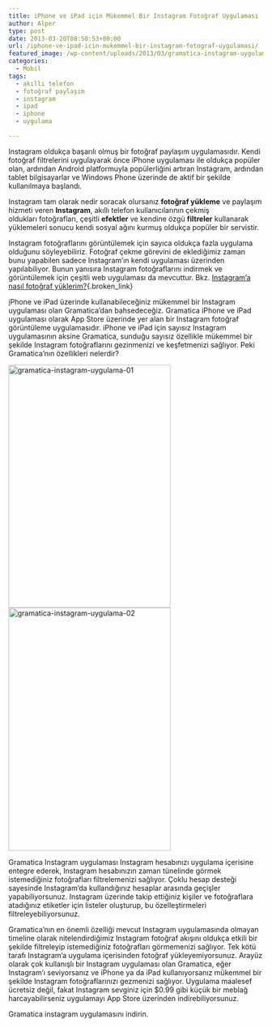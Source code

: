 ```yaml
---
title: iPhone ve iPad için Mükemmel Bir Instagram Fotoğraf Uygulaması
author: Alper
type: post
date: 2013-03-20T08:50:53+00:00
url: /iphone-ve-ipad-icin-mukemmel-bir-instagram-fotograf-uygulamasi/
featured_image: /wp-content/uploads/2013/03/gramatica-instagram-uygulama-100x100.png
categories:
  - Mobil
tags:
  - akıllı telefon
  - fotoğraf paylaşım
  - instagram
  - ipad
  - iphone
  - uygulama

---
```

Instagram oldukça başarılı olmuş bir fotoğraf paylaşım uygulamasıdır. Kendi fotoğraf filtrelerini uygulayarak önce iPhone uygulaması ile oldukça popüler olan, ardından Android platformuyla popülerliğini artıran Instagram, ardından tablet bilgisayarlar ve Windows Phone üzerinde de aktif bir şekilde kullanılmaya başlandı.

Instagram tam olarak nedir soracak olursanız **fotoğraf yükleme** ve paylaşım hizmeti veren **Instagram**, akıllı telefon kullanıcılarının çekmiş oldukları fotoğrafları, çeşitli **efektler** ve kendine özgü **filtreler** kullanarak yüklemeleri sonucu kendi sosyal ağını kurmuş oldukça popüler bir servistir.

Instagram fotoğraflarını görüntülemek için sayıca oldukça fazla uygulama olduğunu söyleyebiliriz. Fotoğraf çekme görevini de eklediğimiz zaman bunu yapabilen sadece Instagram&#8217;ın kendi uygulaması üzerinden yapılabiliyor. Bunun yanısıra Instagram fotoğraflarını indirmek ve görüntülemek için çeşitli web uygulaması da mevcuttur. Bkz. [Instagram&#8217;a nasıl fotoğraf yüklerim?][1]{.broken_link}

<a href="http://www.nirmaltv.com/tag/instagram/" target="_blank">i</a>Phone ve iPad üzerinde kullanabileceğiniz mükemmel bir Instagram uygulaması olan Gramatica&#8217;dan bahsedeceğiz. Gramatica iPhone ve iPad uygulaması olarak App Store üzerinde yer alan bir Instagram fotoğraf görüntüleme uygulamasıdır. iPhone ve iPad için sayısız Instagram uygulamasının aksine Gramatica, sunduğu sayısız özellikle mükemmel bir şekilde Instagram fotoğraflarını gezinmenizi ve keşfetmenizi sağlıyor. Peki Gramatica&#8217;nın özellikleri nelerdir?

<img class="alignnone size-full wp-image-13562" alt="gramatica-instagram-uygulama-01" src="https://www.murekkep.org/wp-content/uploads/2013/03/gramatica-instagram-uygulama-01.png" width="320" height="480" srcset="https://www.murekkep.org/wp-content/uploads/2013/03/gramatica-instagram-uygulama-01.png 320w, https://www.murekkep.org/wp-content/uploads/2013/03/gramatica-instagram-uygulama-01-266x400.png 266w, https://www.murekkep.org/wp-content/uploads/2013/03/gramatica-instagram-uygulama-01-33x50.png 33w, https://www.murekkep.org/wp-content/uploads/2013/03/gramatica-instagram-uygulama-01-66x100.png 66w, https://www.murekkep.org/wp-content/uploads/2013/03/gramatica-instagram-uygulama-01-133x200.png 133w, https://www.murekkep.org/wp-content/uploads/2013/03/gramatica-instagram-uygulama-01-203x305.png 203w" sizes="(max-width: 320px) 100vw, 320px" /><img class="alignnone size-full wp-image-13563" alt="gramatica-instagram-uygulama-02" src="https://www.murekkep.org/wp-content/uploads/2013/03/gramatica-instagram-uygulama-02.png" width="320" height="480" srcset="https://www.murekkep.org/wp-content/uploads/2013/03/gramatica-instagram-uygulama-02.png 320w, https://www.murekkep.org/wp-content/uploads/2013/03/gramatica-instagram-uygulama-02-266x400.png 266w, https://www.murekkep.org/wp-content/uploads/2013/03/gramatica-instagram-uygulama-02-33x50.png 33w, https://www.murekkep.org/wp-content/uploads/2013/03/gramatica-instagram-uygulama-02-66x100.png 66w, https://www.murekkep.org/wp-content/uploads/2013/03/gramatica-instagram-uygulama-02-133x200.png 133w, https://www.murekkep.org/wp-content/uploads/2013/03/gramatica-instagram-uygulama-02-203x305.png 203w" sizes="(max-width: 320px) 100vw, 320px" /> 

Gramatica Instagram uygulaması Instagram hesabınızı uygulama içerisine entegre ederek, Instagram hesabınızın zaman tünelinde görmek istemediğiniz fotoğrafları filtrelemenizi sağlıyor. Çoklu hesap desteği sayesinde Instagram&#8217;da kullandığınız hesaplar arasında geçişler yapabiliyorsunuz. Instagram üzerinde takip ettiğiniz kişiler ve fotoğraflara atadığınız etiketler için listeler oluşturup, bu özelleştirmeleri filtreleyebiliyorsunuz.

Gramatica&#8217;nın en önemli özelliği mevcut Instagram uygulamasında olmayan timeline olarak nitelendirdiğimiz Instagram fotoğraf akışını oldukça etkili bir şekilde filtreleyip istemediğiniz fotoğrafları görmemenizi sağlıyor. Tek kötü tarafı Instagram&#8217;a uygulama içerisinden fotoğraf yükleyemiyorsunuz. Arayüz olarak çok kullanışlı bir Instagram uygulaması olan Gramatica, eğer Instagram&#8217;ı seviyorsanız ve iPhone ya da iPad kullanıyorsanız mükemmel bir şekilde Instagram fotoğraflarınızı gezmenizi sağlıyor. Uygulama maalesef ücretsiz değil, fakat Instagram sevginiz için $0.99 gibi küçük bir meblağ harcayabilirseniz uygulamayı App Store üzerinden indirebiliyorsunuz.

Gramatica instagram uygulamasını indirin.

 [1]: https://www.murekkep.org/instagrama-nasil-fotograf-yuklenir-9767 "instagram fotoğraf yükleme"